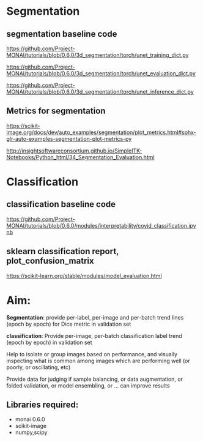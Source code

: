 # Segmentation
## segmentation baseline code
https://github.com/Project-MONAI/tutorials/blob/0.6.0/3d_segmentation/torch/unet_training_dict.py

https://github.com/Project-MONAI/tutorials/blob/0.6.0/3d_segmentation/torch/unet_evaluation_dict.py

https://github.com/Project-MONAI/tutorials/blob/0.6.0/3d_segmentation/torch/unet_inference_dict.py

## Metrics for segmentation

https://scikit-image.org/docs/dev/auto_examples/segmentation/plot_metrics.html#sphx-glr-auto-examples-segmentation-plot-metrics-py

http://insightsoftwareconsortium.github.io/SimpleITK-Notebooks/Python_html/34_Segmentation_Evaluation.html

# Classification
## classification baseline code
https://github.com/Project-MONAI/tutorials/blob/0.6.0/modules/interpretability/covid_classification.ipynb

## sklearn classification report, plot_confusion_matrix
https://scikit-learn.org/stable/modules/model_evaluation.html

# Aim:
__Segmentation__: provide per-label, per-image and per-batch trend lines (epoch by epoch) for Dice metric in validation set

__classification__: Provide per-image, per-batch classification label trend (epoch by epoch) in validation set 

Help to isolate or group images based on performance, and visually inspecting what is common among images which are performing well (or poorly, or oscillating, etc)

Provide data for judging if sample balancing, or data augmentation, or folded validation, or model ensembling, or ... can improve results


## Libraries required:
* monai 0.6.0
* scikit-image
* numpy,scipy
